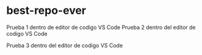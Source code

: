 # best-repo-ever


Prueba 1 dentro de editor de codigo VS Code
Prueba 2 dentro del editor de codigo VS Code

Prueba 3 dentro del editor de codigo VS Code

